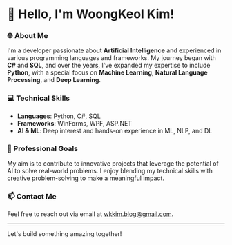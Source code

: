 # 👋 Hello, I'm WoongKeol Kim!

### 🌐 About Me
I'm a developer passionate about **Artificial Intelligence** and experienced in various programming languages and frameworks. My journey began with **C#** and **SQL**, and over the years, I've expanded my expertise to include **Python**, with a special focus on **Machine Learning**, **Natural Language Processing**, and **Deep Learning**.

### 💻 Technical Skills
- **Languages**: Python, C#, SQL
- **Frameworks**: WinForms, WPF, ASP.NET
- **AI & ML**: Deep interest and hands-on experience in ML, NLP, and DL

### 💼 Professional Goals
My aim is to contribute to innovative projects that leverage the potential of AI to solve real-world problems. I enjoy blending my technical skills with creative problem-solving to make a meaningful impact.

### 📫 Contact Me
Feel free to reach out via email at [wkkim.blog@gmail.com](mailto:wkkim.blog@gmail.com).

---

Let's build something amazing together!
